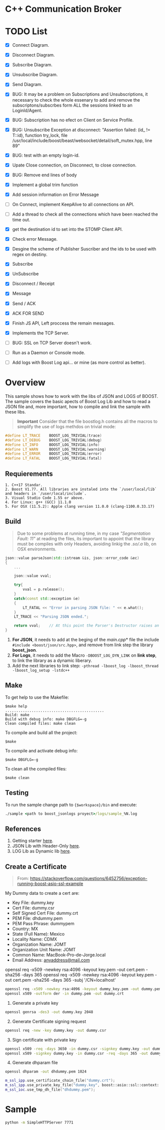 
# C++ Communication Broker

# TODO List

- [x] Connect Diagram.
- [x] Disconnect Diagram.
- [x] Subscribe Diagram.
- [x] Unsubscribe Diagram.
- [x] Send Diagram.
- [x] BUG: It may be a problem on Subscriptions and Unsubscriptions, it necessary to check the whole essenary to add and remove the subscriptons/subscrbes form ALL the sessions linked to an LoginId/Agent.
- [x] BUG: Subscription has no efect on Client on Service Profile.
- [x] BUG: Unsubscribe Exception at disconnect: "Assertion failed: (id_ != T::id), function try_lock, file /usr/local/include/boost/beast/websocket/detail/soft_mutex.hpp, line 89"
- [x] BUG: test with an empty login-id.
- [x] Upate Close connection, on Disconnect, to close connection.
- [x] BUG: Remove end lines of body
- [x] Implement a global trim function 
- [x] Add session information on Error Message
- [ ] On Connect, implement KeepAlive to all connections on API.
- [ ] Add a thread to check all the connections which have been reached the time out.
- [x] get the destination id to set into the STOMP Client API.
- [x] Check error Message.
- [x] Desgine the scheme of Publisher Suscriber and the ids to be used with regex on destiny.
- [x] Subscribe
- [x] UnSubscribe
- [x] Disconnect / Receipt
- [x] Message
- [x] Send / ACK
- [x] ACK FOR SEND
- [x] Finish JS API, Left proccess the remain messages.
- [x] Implements the TCP Server.
- [ ] BUG: SSL on TCP Server doesn't work.
- [ ] Run as a Daemon or Console mode.
- [ ] Add logs with Boost Log api... or mine (as more control as better).


# Overview

This sample shows how to work with the libs of JSON and LOGS of BOOST. The sample covers the basic apects of Boost Log Lib and how to read a JSON file and, more important, how to compile and link the sample with these libs.

> **Important** Consider that the file boostlog.h contains all the macros to simplify the use of logs methdos on trivial mode:
 ```cpp
#define LT_TRACE    BOOST_LOG_TRIVIAL(trace)
#define LT_DEBUG    BOOST_LOG_TRIVIAL(debug)
#define LT_INFO     BOOST_LOG_TRIVIAL(info)
#define LT_WARN     BOOST_LOG_TRIVIAL(warning)
#define LT_ERROR    BOOST_LOG_TRIVIAL(error)
#define LT_FATAL    BOOST_LOG_TRIVIAL(fatal)
```

## Requierements

    1. C++17 Standar.
    2. Boost V1.77. All libraries are instaled into the `/user/local/lib` and headers in `/user/local/include`.
    3. Visual Studio Code 1.55 or above.
    4. For Linux: g++ (GCC) 11.1.0
    5. For OSX (11.5.2): Apple clang version 11.0.0 (clang-1100.0.33.17)

## Build

> Due to some problems at running time, in my case *"Segmentation Fault: 11"* at reading the files, its important to appoint that the library must be compiles with only Headers, avoiding linkig the *.so/.a* lib, on OSX environments. 

```cpp
json::value parseJson(std::istream &is, json::error_code &ec)
{
    ...

    json::value vval;

    try{
        vval = p.release();
    }
    catch(const std::exception &e)
    {
        LT_FATAL << "Error in parsing JSON file: " << e.what();
    }
    LT_TRACE << "Parsing JSON ended.";

    return vval;    // At this point the Parser's Destructor raises an exception.
}
```

1. **For JSON**, it needs to add at the beging of the *main.cpp** file the include `#include <boost/json/src.hpp>`, and remove from link step the library **boost_json**.
2.  **For Logs**, it needs to add the Macro `-DBOOST_LOG_DYN_LINK` on **link step**, to link the library as a dynamic liberary.
3.  Add the next libraries to link step: `-pthread -lboost_log -lboost_thread -lboost_log_setup -lstdc++`

## Make

To get help to use the Makefile:
```shell
$make help
.............................................
Build: make
Build with debug info: make DBGFLG=-g
Clean compiled files: make clean
```

To compile and build all the project:
```shell
$make
```

To compile and activate debug info:

```shell
$make DBGFLG=-g
```

To clean all the compiled files:

```shell
$make clean
```

## Testing

To run the sample change path to `{$workspace}/bin` and execute:

``` cmd
./sample <path to boost_jsonlogs proyect>/logs/sample_%N.log
```

## References

1. Getting starter [here](https://www.boost.org/doc/libs/1_77_0/more/getting_started/unix-variants.html).
2. JSON Lib with Header-Only [here](https://www.boost.org/doc/libs/1_75_0/libs/json/doc/html/json/overview.html#json.overview.requirements).
3. LOG Lib as Dynamic lib [here](https://www.boost.org/doc/libs/1_77_0/libs/log/doc/html/index.html).


## Create a Certificate

> From: https://stackoverflow.com/questions/6452756/exception-running-boost-asio-ssl-example


My Dummy data to create a cert are:

+ Key File: dummy.key
+ Cert File: dummy.csr
+ Self Signed Cert File: dummy.crt
+ PEM File: dhdummy.pem
+ PEM Pass Phrase: dummypem
+ Country: MX
+ State (Full Name): Mexico
+ Locality Name: CDMX
+ Organization Name: JOMT
+ Organization Unit Name: JOMT
+ Common Name: MacBook-Pro-de-Jorge.local
+ Email Address: anyaddress@mail.com

openssl req -x509 -newkey rsa:4096 -keyout key.pem -out cert.pem -sha256 -days 365
openssl req -x509 -newkey rsa:4096 -keyout key.pem -out cert.pem -sha256 -days 365 -subj '/CN=localhost'

``` cmd
openssl req -x509 -newkey rsa:4096 -keyout dummy_key.pem -out dummy.pem -sha256 -days 365
openssl x509 -outform der -in dummy.pem -out dummy.crt
```


1. Generate a private key
```cmd
openssl genrsa -des3 -out dummy.key 2048
```

2. Generate Certificate signing request
```cmd
openssl req -new -key dummy.key -out dummy.csr
```

3. Sign certificate with private key
```cmd
openssl x509 -req -days 3650 -in dummy.csr -signkey dummy.key -out dummy.crt
openssl x509 -signkey dummy.key -in dummy.csr -req -days 365 -out dummy.crt
```

4. Generate dhparam file
```cmd
openssl dhparam -out dhdummy.pem 1024
```

```cpp
m_ssl_ipp.use_certificate_chain_file("dummy.crt"); 
m_ssl_ipp.use_private_key_file("dummy.key", boost::asio::ssl::context::pem);
m_ssl_ioc.use_tmp_dh_file("dhdummy.pem");
```


# Sample 

```cmd
python -m SimpleHTTPServer 7771
```